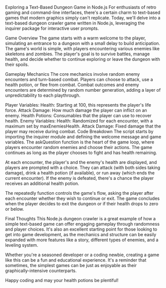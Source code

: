 Exploring a Text-Based Dungeon Game in Node.js
For enthusiasts of retro gaming and command-line interfaces, there's a certain charm to text-based games that modern graphics simply can't replicate. Today, we'll delve into a text-based dungeon crawler game written in Node.js, leveraging the inquirer package for interactive user prompts.

Game Overview
The game starts with a warm welcome to the player, simulating an entrance to a dungeon with a small delay to build anticipation. The game's world is simple, with players encountering various enemies like skeletons and zombies. The player's goal is to survive battles, manage health, and decide whether to continue exploring or leave the dungeon with their spoils.

Gameplay Mechanics
The core mechanics involve random enemy encounters and turn-based combat. Players can choose to attack, use a health potion, or flee from combat. Combat outcomes and enemy encounters are determined by random number generation, adding a layer of unpredictability to each playthrough.

Player Variables:
Health: Starting at 100, this represents the player's life force.
Attack Damage: How much damage the player can inflict on an enemy.
Health Potions: Consumables that the player can use to recover health.
Enemy Variables:
Health: Randomized for each encounter, with a maximum set by maxEnemiesHealth.
Attack Damage: Fixed damage that the player may receive during combat.
Code Breakdown
The script starts by importing the inquirer module and defining the welcome message and game variables. The askQuestion function is the heart of the game loop, where players encounter random enemies and choose their actions. The game continues as long as the player chooses to fight and has health remaining.

At each encounter, the player's and the enemy's health are displayed, and players are prompted with a choice. They can attack (with both sides taking damage), drink a health potion (if available), or run away (which ends the current encounter). If the enemy is defeated, there's a chance the player receives an additional health potion.

The repeatedly function controls the game's flow, asking the player after each encounter whether they wish to continue or exit. The game concludes when the player decides to exit the dungeon or if their health drops to zero or below.

Final Thoughts
This Node.js dungeon crawler is a great example of how a simple text-based game can offer engaging gameplay through randomness and player choices. It's also an excellent starting point for those looking to get into game development, as the mechanics and structure can be easily expanded with more features like a story, different types of enemies, and a leveling system.

Whether you're a seasoned developer or a coding newbie, creating a game like this can be a fun and educational experience. It's a reminder that sometimes, the simplest games can be just as enjoyable as their graphically-intensive counterparts.

Happy coding and may your health potions be plentiful!
